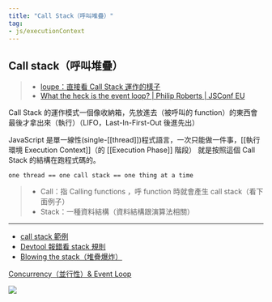 ```yaml
---
title: "Call Stack（呼叫堆疊）"
tag: 
- js/executionContext
---
```

## Call stack（呼叫堆疊）
> - [loupe：直接看 Call Stack 運作的樣子](http://latentflip.com/loupe/?code=ZnVuY3Rpb24gZjEoKSB7CiAgY29uc29sZS5sb2coJ1RoaXMgaXMgZjEnKQoKICBmMigpCgogIGZ1bmN0aW9uIGYyKCkgewogICAgY29uc29sZS5sb2coJ1RoaXMgaXMgZjInKQoKICAgIGYzKCkKCiAgICBmdW5jdGlvbiBmMygpIHsKICAgICAgY29uc29sZS5sb2coJ1RoaXMgaXMgZjMnKQoKICAgICAgY29uc29sZS5sb2coJ2YzIGRvbmUnKQogICAgfQoKICAgIGNvbnNvbGUubG9nKCdmMiBkb25lJykKICB9CgogIGNvbnNvbGUubG9nKCdmMSBkb25lJykKfQoKZjEoKQ%3D%3D!!!PGJ1dHRvbj5DbGljayBtZSE8L2J1dHRvbj4%3D)
> - [What the heck is the event loop? | Philip Roberts | JSConf EU](https://www.youtube.com/watch?v=8aGhZQkoFbQ&t=107s)


Call Stack 的運作模式一個像收納箱，先放進去（被呼叫的 function）的東西會最後才拿出來（執行）（LIFO，Last-In-First-Out 後進先出）

JavaScript 是單一線性(single-[[thread]])程式語言，一次只能做一件事，[[執行環境 Execution Context]]（的 [[Execution Phase]] 階段） 就是按照這個 Call Stack 的結構在跑程式碼的。

```
one thread == one call stack == one thing at a time
```


>- Call：指 Calling functions ，呼 function 時就會產生 call stack（看下面例子）
>- Stack：一種資料結構（資料結構跟演算法相關）

---

- [call stack 範例](call%20stack%20範例.md)
- [Devtool 報錯看 stack 規則](Devtool%20報錯看%20stack%20規則.md)
- [Blowing the stack（堆疊爆炸）](Blowing%20the%20stack（堆疊爆炸）.md) 

[Concurrency（並行性）& Event Loop](Concurrency（並行性）&%20Event%20Loop.md)

![](https://i.imgur.com/4f2ZZw9.png)
